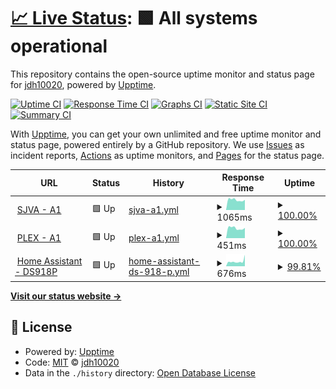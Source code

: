 # [📈 Live Status](https://jdh10020.github.io/upptime): <!--live status--> **🟩 All systems operational**

This repository contains the open-source uptime monitor and status page for [jdh10020](https://jdh10020.github.io/upptime), powered by [Upptime](https://github.com/upptime/upptime).

[![Uptime CI](https://github.com/jdh10020/upptime/workflows/Uptime%20CI/badge.svg)](https://github.com/jdh10020/upptime/actions?query=workflow%3A%22Uptime+CI%22)
[![Response Time CI](https://github.com/jdh10020/upptime/workflows/Response%20Time%20CI/badge.svg)](https://github.com/jdh10020/upptime/actions?query=workflow%3A%22Response+Time+CI%22)
[![Graphs CI](https://github.com/jdh10020/upptime/workflows/Graphs%20CI/badge.svg)](https://github.com/jdh10020/upptime/actions?query=workflow%3A%22Graphs+CI%22)
[![Static Site CI](https://github.com/jdh10020/upptime/workflows/Static%20Site%20CI/badge.svg)](https://github.com/jdh10020/upptime/actions?query=workflow%3A%22Static+Site+CI%22)
[![Summary CI](https://github.com/jdh10020/upptime/workflows/Summary%20CI/badge.svg)](https://github.com/jdh10020/upptime/actions?query=workflow%3A%22Summary+CI%22)

With [Upptime](https://upptime.js.org), you can get your own unlimited and free uptime monitor and status page, powered entirely by a GitHub repository. We use [Issues](https://github.com/jdh10020/upptime/issues) as incident reports, [Actions](https://github.com/jdh10020/upptime/actions) as uptime monitors, and [Pages](https://jdh10020.github.io/upptime) for the status page.

<!--start: status pages-->
<!-- This summary is generated by Upptime (https://github.com/upptime/upptime) -->
<!-- Do not edit this manually, your changes will be overwritten -->
<!-- prettier-ignore -->
| URL | Status | History | Response Time | Uptime |
| --- | ------ | ------- | ------------- | ------ |
| <img alt="" src="https://favicons.githubusercontent.com/146.56.161.24" height="13"> [SJVA - A1](http://146.56.161.24:9999/) | 🟩 Up | [sjva-a1.yml](https://github.com/jdh10020/upptime/commits/HEAD/history/sjva-a1.yml) | <details><summary><img alt="Response time graph" src="./graphs/sjva-a1/response-time-week.png" height="20"> 1065ms</summary><br><a href="https://jdh10020.github.io/upptime/history/sjva-a1"><img alt="Response time 1170" src="https://img.shields.io/endpoint?url=https%3A%2F%2Fraw.githubusercontent.com%2Fjdh10020%2Fupptime%2FHEAD%2Fapi%2Fsjva-a1%2Fresponse-time.json"></a><br><a href="https://jdh10020.github.io/upptime/history/sjva-a1"><img alt="24-hour response time 923" src="https://img.shields.io/endpoint?url=https%3A%2F%2Fraw.githubusercontent.com%2Fjdh10020%2Fupptime%2FHEAD%2Fapi%2Fsjva-a1%2Fresponse-time-day.json"></a><br><a href="https://jdh10020.github.io/upptime/history/sjva-a1"><img alt="7-day response time 1065" src="https://img.shields.io/endpoint?url=https%3A%2F%2Fraw.githubusercontent.com%2Fjdh10020%2Fupptime%2FHEAD%2Fapi%2Fsjva-a1%2Fresponse-time-week.json"></a><br><a href="https://jdh10020.github.io/upptime/history/sjva-a1"><img alt="30-day response time 1121" src="https://img.shields.io/endpoint?url=https%3A%2F%2Fraw.githubusercontent.com%2Fjdh10020%2Fupptime%2FHEAD%2Fapi%2Fsjva-a1%2Fresponse-time-month.json"></a><br><a href="https://jdh10020.github.io/upptime/history/sjva-a1"><img alt="1-year response time 1170" src="https://img.shields.io/endpoint?url=https%3A%2F%2Fraw.githubusercontent.com%2Fjdh10020%2Fupptime%2FHEAD%2Fapi%2Fsjva-a1%2Fresponse-time-year.json"></a></details> | <details><summary><a href="https://jdh10020.github.io/upptime/history/sjva-a1">100.00%</a></summary><a href="https://jdh10020.github.io/upptime/history/sjva-a1"><img alt="All-time uptime 99.98%" src="https://img.shields.io/endpoint?url=https%3A%2F%2Fraw.githubusercontent.com%2Fjdh10020%2Fupptime%2FHEAD%2Fapi%2Fsjva-a1%2Fuptime.json"></a><br><a href="https://jdh10020.github.io/upptime/history/sjva-a1"><img alt="24-hour uptime 100.00%" src="https://img.shields.io/endpoint?url=https%3A%2F%2Fraw.githubusercontent.com%2Fjdh10020%2Fupptime%2FHEAD%2Fapi%2Fsjva-a1%2Fuptime-day.json"></a><br><a href="https://jdh10020.github.io/upptime/history/sjva-a1"><img alt="7-day uptime 100.00%" src="https://img.shields.io/endpoint?url=https%3A%2F%2Fraw.githubusercontent.com%2Fjdh10020%2Fupptime%2FHEAD%2Fapi%2Fsjva-a1%2Fuptime-week.json"></a><br><a href="https://jdh10020.github.io/upptime/history/sjva-a1"><img alt="30-day uptime 100.00%" src="https://img.shields.io/endpoint?url=https%3A%2F%2Fraw.githubusercontent.com%2Fjdh10020%2Fupptime%2FHEAD%2Fapi%2Fsjva-a1%2Fuptime-month.json"></a><br><a href="https://jdh10020.github.io/upptime/history/sjva-a1"><img alt="1-year uptime 99.98%" src="https://img.shields.io/endpoint?url=https%3A%2F%2Fraw.githubusercontent.com%2Fjdh10020%2Fupptime%2FHEAD%2Fapi%2Fsjva-a1%2Fuptime-year.json"></a></details>
| <img alt="" src="https://favicons.githubusercontent.com/146.56.161.24" height="13"> [PLEX - A1](http://146.56.161.24:32400/web) | 🟩 Up | [plex-a1.yml](https://github.com/jdh10020/upptime/commits/HEAD/history/plex-a1.yml) | <details><summary><img alt="Response time graph" src="./graphs/plex-a1/response-time-week.png" height="20"> 451ms</summary><br><a href="https://jdh10020.github.io/upptime/history/plex-a1"><img alt="Response time 497" src="https://img.shields.io/endpoint?url=https%3A%2F%2Fraw.githubusercontent.com%2Fjdh10020%2Fupptime%2FHEAD%2Fapi%2Fplex-a1%2Fresponse-time.json"></a><br><a href="https://jdh10020.github.io/upptime/history/plex-a1"><img alt="24-hour response time 403" src="https://img.shields.io/endpoint?url=https%3A%2F%2Fraw.githubusercontent.com%2Fjdh10020%2Fupptime%2FHEAD%2Fapi%2Fplex-a1%2Fresponse-time-day.json"></a><br><a href="https://jdh10020.github.io/upptime/history/plex-a1"><img alt="7-day response time 451" src="https://img.shields.io/endpoint?url=https%3A%2F%2Fraw.githubusercontent.com%2Fjdh10020%2Fupptime%2FHEAD%2Fapi%2Fplex-a1%2Fresponse-time-week.json"></a><br><a href="https://jdh10020.github.io/upptime/history/plex-a1"><img alt="30-day response time 478" src="https://img.shields.io/endpoint?url=https%3A%2F%2Fraw.githubusercontent.com%2Fjdh10020%2Fupptime%2FHEAD%2Fapi%2Fplex-a1%2Fresponse-time-month.json"></a><br><a href="https://jdh10020.github.io/upptime/history/plex-a1"><img alt="1-year response time 497" src="https://img.shields.io/endpoint?url=https%3A%2F%2Fraw.githubusercontent.com%2Fjdh10020%2Fupptime%2FHEAD%2Fapi%2Fplex-a1%2Fresponse-time-year.json"></a></details> | <details><summary><a href="https://jdh10020.github.io/upptime/history/plex-a1">100.00%</a></summary><a href="https://jdh10020.github.io/upptime/history/plex-a1"><img alt="All-time uptime 99.96%" src="https://img.shields.io/endpoint?url=https%3A%2F%2Fraw.githubusercontent.com%2Fjdh10020%2Fupptime%2FHEAD%2Fapi%2Fplex-a1%2Fuptime.json"></a><br><a href="https://jdh10020.github.io/upptime/history/plex-a1"><img alt="24-hour uptime 100.00%" src="https://img.shields.io/endpoint?url=https%3A%2F%2Fraw.githubusercontent.com%2Fjdh10020%2Fupptime%2FHEAD%2Fapi%2Fplex-a1%2Fuptime-day.json"></a><br><a href="https://jdh10020.github.io/upptime/history/plex-a1"><img alt="7-day uptime 100.00%" src="https://img.shields.io/endpoint?url=https%3A%2F%2Fraw.githubusercontent.com%2Fjdh10020%2Fupptime%2FHEAD%2Fapi%2Fplex-a1%2Fuptime-week.json"></a><br><a href="https://jdh10020.github.io/upptime/history/plex-a1"><img alt="30-day uptime 100.00%" src="https://img.shields.io/endpoint?url=https%3A%2F%2Fraw.githubusercontent.com%2Fjdh10020%2Fupptime%2FHEAD%2Fapi%2Fplex-a1%2Fuptime-month.json"></a><br><a href="https://jdh10020.github.io/upptime/history/plex-a1"><img alt="1-year uptime 99.96%" src="https://img.shields.io/endpoint?url=https%3A%2F%2Fraw.githubusercontent.com%2Fjdh10020%2Fupptime%2FHEAD%2Fapi%2Fplex-a1%2Fuptime-year.json"></a></details>
| <img alt="" src="https://favicons.githubusercontent.com/home.jdh1.duckdns.org" height="13"> [Home Assistant - DS918P](https://home.jdh1.duckdns.org/) | 🟩 Up | [home-assistant-ds-918-p.yml](https://github.com/jdh10020/upptime/commits/HEAD/history/home-assistant-ds-918-p.yml) | <details><summary><img alt="Response time graph" src="./graphs/home-assistant-ds-918-p/response-time-week.png" height="20"> 676ms</summary><br><a href="https://jdh10020.github.io/upptime/history/home-assistant-ds-918-p"><img alt="Response time 846" src="https://img.shields.io/endpoint?url=https%3A%2F%2Fraw.githubusercontent.com%2Fjdh10020%2Fupptime%2FHEAD%2Fapi%2Fhome-assistant-ds-918-p%2Fresponse-time.json"></a><br><a href="https://jdh10020.github.io/upptime/history/home-assistant-ds-918-p"><img alt="24-hour response time 505" src="https://img.shields.io/endpoint?url=https%3A%2F%2Fraw.githubusercontent.com%2Fjdh10020%2Fupptime%2FHEAD%2Fapi%2Fhome-assistant-ds-918-p%2Fresponse-time-day.json"></a><br><a href="https://jdh10020.github.io/upptime/history/home-assistant-ds-918-p"><img alt="7-day response time 676" src="https://img.shields.io/endpoint?url=https%3A%2F%2Fraw.githubusercontent.com%2Fjdh10020%2Fupptime%2FHEAD%2Fapi%2Fhome-assistant-ds-918-p%2Fresponse-time-week.json"></a><br><a href="https://jdh10020.github.io/upptime/history/home-assistant-ds-918-p"><img alt="30-day response time 672" src="https://img.shields.io/endpoint?url=https%3A%2F%2Fraw.githubusercontent.com%2Fjdh10020%2Fupptime%2FHEAD%2Fapi%2Fhome-assistant-ds-918-p%2Fresponse-time-month.json"></a><br><a href="https://jdh10020.github.io/upptime/history/home-assistant-ds-918-p"><img alt="1-year response time 846" src="https://img.shields.io/endpoint?url=https%3A%2F%2Fraw.githubusercontent.com%2Fjdh10020%2Fupptime%2FHEAD%2Fapi%2Fhome-assistant-ds-918-p%2Fresponse-time-year.json"></a></details> | <details><summary><a href="https://jdh10020.github.io/upptime/history/home-assistant-ds-918-p">99.81%</a></summary><a href="https://jdh10020.github.io/upptime/history/home-assistant-ds-918-p"><img alt="All-time uptime 99.75%" src="https://img.shields.io/endpoint?url=https%3A%2F%2Fraw.githubusercontent.com%2Fjdh10020%2Fupptime%2FHEAD%2Fapi%2Fhome-assistant-ds-918-p%2Fuptime.json"></a><br><a href="https://jdh10020.github.io/upptime/history/home-assistant-ds-918-p"><img alt="24-hour uptime 100.00%" src="https://img.shields.io/endpoint?url=https%3A%2F%2Fraw.githubusercontent.com%2Fjdh10020%2Fupptime%2FHEAD%2Fapi%2Fhome-assistant-ds-918-p%2Fuptime-day.json"></a><br><a href="https://jdh10020.github.io/upptime/history/home-assistant-ds-918-p"><img alt="7-day uptime 99.81%" src="https://img.shields.io/endpoint?url=https%3A%2F%2Fraw.githubusercontent.com%2Fjdh10020%2Fupptime%2FHEAD%2Fapi%2Fhome-assistant-ds-918-p%2Fuptime-week.json"></a><br><a href="https://jdh10020.github.io/upptime/history/home-assistant-ds-918-p"><img alt="30-day uptime 99.44%" src="https://img.shields.io/endpoint?url=https%3A%2F%2Fraw.githubusercontent.com%2Fjdh10020%2Fupptime%2FHEAD%2Fapi%2Fhome-assistant-ds-918-p%2Fuptime-month.json"></a><br><a href="https://jdh10020.github.io/upptime/history/home-assistant-ds-918-p"><img alt="1-year uptime 99.75%" src="https://img.shields.io/endpoint?url=https%3A%2F%2Fraw.githubusercontent.com%2Fjdh10020%2Fupptime%2FHEAD%2Fapi%2Fhome-assistant-ds-918-p%2Fuptime-year.json"></a></details>

<!--end: status pages-->

[**Visit our status website →**](https://jdh10020.github.io/upptime)

## 📄 License

- Powered by: [Upptime](https://github.com/upptime/upptime)
- Code: [MIT](./LICENSE) © [jdh10020](https://jdh10020.github.io/upptime)
- Data in the `./history` directory: [Open Database License](https://opendatacommons.org/licenses/odbl/1-0/)
